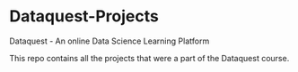 # Dataquest-Projects
Dataquest - An online Data Science Learning Platform

This repo contains all the projects that were a part of the Dataquest course.
